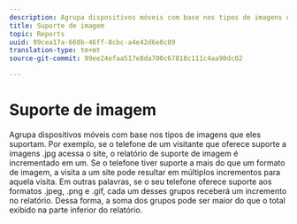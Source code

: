 ```yaml
---
description: Agrupa dispositivos móveis com base nos tipos de imagens que eles suportam. Por exemplo, se o telefone de um visitante que oferece suporte a imagens .jpg acessa o site, o relatório de suporte de imagem é incrementado em um. Se o telefone tiver suporte a mais do que um formato de imagem, a visita a um site pode resultar em múltiplos incrementos para aquela visita. Em outras palavras, se o seu telefone oferece suporte aos formatos .jpeg, .png e .gif, cada um desses grupos receberá um incremento no relatório. Dessa forma, a soma dos grupos pode ser maior do que o total exibido na parte inferior do relatório.
title: Suporte de imagem
topic: Reports
uuid: 99cea17a-660b-46ff-8cbc-a4e42d6e8c89
translation-type: tm+mt
source-git-commit: 99ee24efaa517e8da700c67818c111c4aa90dc02

---
```



# Suporte de imagem

Agrupa dispositivos móveis com base nos tipos de imagens que eles suportam. Por exemplo, se o telefone de um visitante que oferece suporte a imagens .jpg acessa o site, o relatório de suporte de imagem é incrementado em um. Se o telefone tiver suporte a mais do que um formato de imagem, a visita a um site pode resultar em múltiplos incrementos para aquela visita. Em outras palavras, se o seu telefone oferece suporte aos formatos .jpeg, .png e .gif, cada um desses grupos receberá um incremento no relatório. Dessa forma, a soma dos grupos pode ser maior do que o total exibido na parte inferior do relatório.

